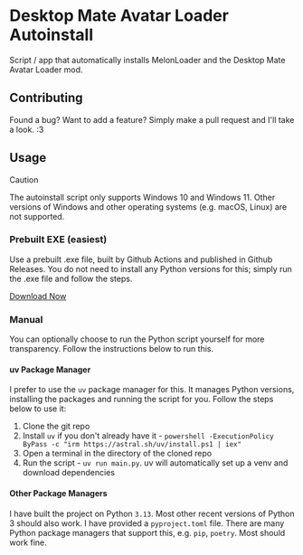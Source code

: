 # Desktop Mate Avatar Loader Autoinstall
Script / app that automatically installs MelonLoader and the Desktop Mate Avatar Loader mod.

## Contributing
Found a bug? Want to add a feature? Simply make a pull request and I'll take a look. :3

## Usage
> [!CAUTION]
> The autoinstall script only supports Windows 10 and Windows 11. Other versions of Windows and other operating systems (e.g. macOS, Linux) are not supported.

### Prebuilt EXE (easiest)
Use a prebuilt .exe file, built by Github Actions and published in Github Releases. You do not need to install any Python versions for this; simply run the .exe file and follow the steps.

[Download Now](https://github.com/restartb/desktopmate-avatarinstall/releases/latest)

### Manual
You can optionally choose to run the Python script yourself for more transparency. Follow the instructions below to run this.
#### uv Package Manager
I prefer to use the `uv` package manager for this. It manages Python versions, installing the packages and running the script for you. Follow the steps below to use it:
1. Clone the git repo
2. Install `uv` if you don't already have it - `powershell -ExecutionPolicy ByPass -c "irm https://astral.sh/uv/install.ps1 | iex"`
3. Open a terminal in the directory of the cloned repo
4. Run the script - `uv run main.py`. uv will automatically set up a venv and download dependencies
#### Other Package Managers
I have built the project on Python `3.13`. Most other recent versions of Python 3 should also work. I have provided a `pyproject.toml` file. There are many Python package managers that support this, e.g. `pip`, `poetry`. Most should work fine.